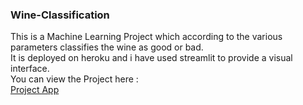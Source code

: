 <h3>Wine-Classification</h3>
This is a Machine Learning Project which according to the various parameters classifies the wine as good or bad.<br>
It is deployed on heroku and i have used streamlit to provide a visual interface.<br>
You can view the Project here : <br>
<a href="https://red-wine-classifier-project.herokuapp.com/">Project App</a>


